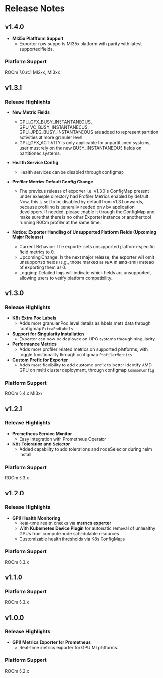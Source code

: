 # Release Notes

## v1.4.0

- **MI35x Platfform Support**
  - Exporter now supports MI35x platform with parity with latest supported
  	fields.

### Platform Support
ROCm 7.0.rc1 MI2xx, MI3xx


## v1.3.1

### Release Highlights

- **New Metric Fields**
  - GPU_GFX_BUSY_INSTANTANEOUS, GPU_VC_BUSY_INSTANTANEOUS,
    GPU_JPEG_BUSY_INSTANTANEOUS are added to represent partition activities at
    more granuler level.
  - GPU_GFX_ACTIVITY is only applicable for unpartitioned systems, user must
    rely on the new BUSY_INSTANTANEOUS fields on partitioned systems.

- **Health Service Config**
  - Health services can be disabled through configmap

- **Profiler Metrics Default Config Change**
  - The previous release of exporter i.e. v1.3.0's ConfigMap present under
    example directory had Profiler Metrics enabled by default. Now, this is
    set to be disabled by default from v1.3.1 onwards, because profiling is
    generally needed only by application developers. If needed, please enable
    it through the ConfigMap and make sure that there is no other Exporter
    instance or another tool running ROCm profiler at the same time.

- **Notice: Exporter Handling of Unsupported Platform Fields (Upcoming Major Release)**
  - Current Behavior: The exporter sets unsupported platform-specific field metrics to 0.
  - Upcoming Change: In the next major release, the exporter will omit unsupported fields 
    (e.g., those marked as N/A in amd-smi) instead of exporting them as 0.
  - Logging: Detailed logs will indicate which fields are unsupported, allowing users to verify platform compatibility.

## v1.3.0

### Release Highlights

- **K8s Extra Pod Labels**
  - Adds more granular Pod level details as labels meta data through configmap
    `ExtraPodLabels`
- **Support for Singularity Installation**
  - Exporter can now be deployed on HPC systems through singularity.
- **Performance Metrics**
  - Adds more profiler related metrics on supported platforms, with toggle
    functionality through configmap `ProfilerMetrics`
- **Custom Prefix for Exporter**
  - Adds more flexibility to add custome prefix to better identify AMD GPU on
    multi cluster deployment, through configmap `CommonConfig`

### Platform Support
ROCm 6.4.x MI3xx

## v1.2.1

### Release Highlights

- **Prometheus Service Monitor**
  - Easy integration with Prometheus Operator
- **K8s Toleration and Selector**
  - Added capability to add tolerations and nodeSelector during helm install

### Platform Support
ROCm 6.3.x

## v1.2.0

### Release Highlights

- **GPU Health Monitoring**
  - Real-time health checks via **metrics exporter**
  - With **Kubernetes Device Plugin** for automatic removal of unhealthy GPUs from compute node schedulable resources
  - Customizable health thresholds via K8s ConfigMaps

### Platform Support
ROCm 6.3.x

## v1.1.0

### Platform Support
ROCm 6.3.x

## v1.0.0

### Release Highlights

- **GPU Metrics Exporter for Prometheus**
  - Real-time metrics exporter for GPU MI platforms.

### Platform Support
ROCm 6.2.x
